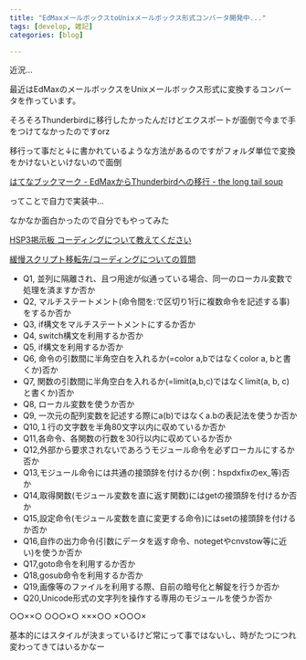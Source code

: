```yaml
---
title: "EdMaxメールボックスtoUnixメールボックス形式コンバータ開発中..."
tags: [develop, 雑記]
categories: [blog]

---
```


近況...

最近はEdMaxのメールボックスをUnixメールボックス形式に変換するコンバータを作っています。

そろそろThunderbirdに移行したかったんだけどエクスポートが面倒で今まで手をつけてなかったのですorz

移行って事だと↓に書かれているような方法があるのですがフォルダ単位で変換をかけないといけないので面倒

[はてなブックマーク - EdMaxからThunderbirdへの移行 - the long tail soup][1]

 [1]: http://b.hatena.ne.jp/entry/d.hatena.ne.jp/pure_jam/20080622/1214150769

ってことで自力で実装中...

なかなか面白かったので自分でもやってみた



  


[HSP3掲示板 コーディングについて教えてください][2]

 [2]: http://hsp.tv/play/pforum.php?mode=all&num=34964

[緩慢スクリプト移転先/コーディングについての質問][3]

 [3]: http://hspdev-wiki.net/?%B4%CB%CB%FD%A5%B9%A5%AF%A5%EA%A5%D7%A5%C8%B0%DC%C5%BE%C0%E8%2F%A5%B3%A1%BC%A5%C7%A5%A3%A5%F3%A5%B0%A4%CB%A4%C4%A4%A4%A4%C6%A4%CE%BC%C1%CC%E4



  


  * Q1, 並列に隔離され、且つ用途が似通っている場合、同一のローカル変数で処理を済ますか否か
  * Q2, マルチステートメント(命令間を:で区切り1行に複数命令を記述する事)をするか否か
  * Q3, if構文をマルチステートメントにするか否か
  * Q4, switch構文を利用するか否か
  * Q5, if構文を利用するか否か
  * Q6, 命令の引数間に半角空白を入れるか(=color a,bではなくcolor a, bと書くか)否か
  * Q7, 関数の引数間に半角空白を入れるか(=limit(a,b,c)ではなくlimit(a, b, c)と書くか)否か
  * Q8, ローカル変数を使うか否か
  * Q9, 一次元の配列変数を記述する際にa(b)ではなくa.bの表記法を使うか否か
  * Q10,１行の文字数を半角80文字以内に収めているか否か
  * Q11,各命令、各関数の行数を30行以内に収めているか否か
  * Q12,外部から要求されないであろうモジュール命令を必ずローカルにするか否か
  * Q13,モジュール命令には共通の接頭辞を付けるか(例：hspdxfixのex_等)否か
  * Q14,取得関数(モジュール変数を直に返す関数)にはgetの接頭辞を付けるか否か
  * Q15,設定命令(モジュール変数を直に変更する命令)にはsetの接頭辞を付けるか否か
  * Q16,自作の出力命令(引数にデータを返す命令、notegetやcnvstow等に近い)を使うか否か
  * Q17,goto命令を利用するか否か
  * Q18,gosub命令を利用するか否か
  * Q19,画像等のファイルを利用する際、自前の暗号化と解錠を行うか否か
  * Q20,Unicode形式の文字列を操作する専用のモジュールを使うか否か



  


○○××○ ○○○×○ ×××○○ ×○○○×



  


基本的にはスタイルが決まっているけど常にって事ではないし、時がたつにつれ変わってきてはいるかなー